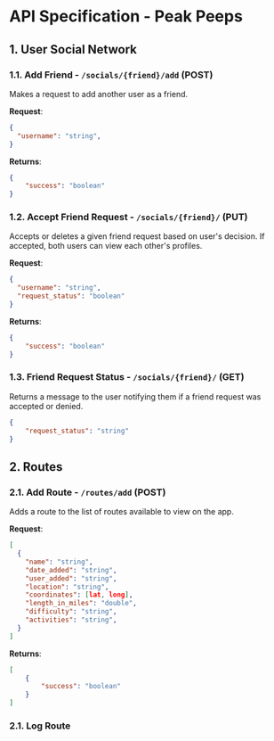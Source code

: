 # API Specification - Peak Peeps

## 1. User Social Network

### 1.1. Add Friend - `/socials/{friend}/add` (POST)

Makes a request to add another user as a friend. 

**Request**:

```json
{
  "username": "string",
}
```

**Returns**:

```json
{
    "success": "boolean"
}
```

### 1.2. Accept Friend Request - `/socials/{friend}/` (PUT)

Accepts or deletes a given friend request based on user's decision.
If accepted, both users can view each other's profiles. 

**Request**:

```json
{
  "username": "string",
  "request_status": "boolean"
}
```

**Returns**:

```json
{
    "success": "boolean"  
}
```

### 1.3. Friend Request Status - `/socials/{friend}/` (GET)

Returns a message to the user notifying them if a friend request was accepted or denied.

```json
{
    "request_status": "string"
}
```

## 2. Routes

### 2.1. Add Route - `/routes/add` (POST)

Adds a route to the list of routes available to view on the app.

**Request**:

```json
[
  {
    "name": "string",
    "date_added": "string",
    "user_added": "string",
    "location": "string",
    "coordinates": [lat, long],
    "length_in_miles": "double",
    "difficulty": "string",
    "activities": "string",
  }
]
```

**Returns**:

```json
[
    {
        "success": "boolean"
    }
]
```

### 2.1. Log Route

